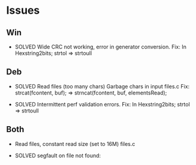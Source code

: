 # Issues

## Win

* SOLVED Wide CRC not working, error in generator conversion. 
Fix: In Hexstring2bits; strtol => strtoull

## Deb

* SOLVED Read files (too many chars)                    Garbage chars in input              files.c
Fix: strcat(fcontent, buf);  =>    strncat(fcontent, buf, elementsRead);

* SOLVED Intermittent perf validation errors.
Fix: In Hexstring2bits; strtol => strtoull

## Both

* Read files, constant read size  (set to 16M)                                       files.c

* SOLVED segfault on file not found:

